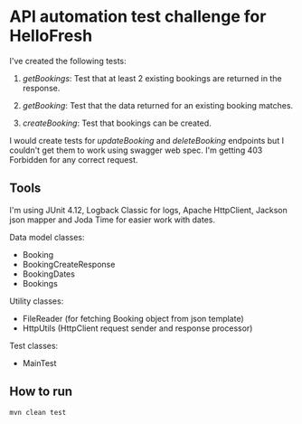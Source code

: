# API automation test challenge for HelloFresh ###

I've created the following tests:

  1) _getBookings_: Test that at least 2 existing bookings are returned in the response.

  2) _getBooking_: Test that the data returned for an existing booking matches.

  3) _createBooking_: Test that bookings can be created.

I would create tests for _updateBooking_ and _deleteBooking_ endpoints but I couldn't get them to work using swagger web spec.
I'm getting 403 Forbidden for any correct request.

## Tools

I'm using JUnit 4.12, Logback Classic for logs, Apache HttpClient, Jackson json mapper and Joda Time for easier work with dates.

Data model classes:
* Booking
* BookingCreateResponse
* BookingDates
* Bookings

Utility classes:
* FileReader (for fetching Booking object from json template)
* HttpUtils (HttpClient request sender and response processor)

Test classes:
* MainTest

## How to run

`mvn clean test`


